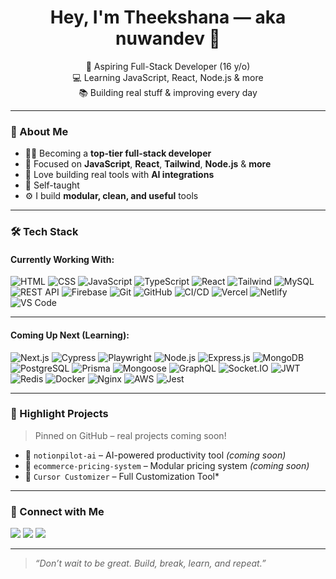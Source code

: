<!-- README.md for nuwandev -->

<h1 align="center">Hey, I'm Theekshana — aka nuwandev 👋</h1>

<p align="center">
  🚀 Aspiring Full-Stack Developer (16 y/o) <br/>
  💻 Learning JavaScript, React, Node.js & more <br/>
  📚 Building real stuff & improving every day
</p>

---

### 🧠 About Me

- 👨‍💻 Becoming a **top-tier full-stack developer**
- 🧱 Focused on **JavaScript**, **React**, **Tailwind**, **Node.js** & **more**
- 🤖 Love building real tools with **AI integrations**
- 🌱 Self-taught
- ⚙️ I build **modular, clean, and useful** tools

---

### 🛠️ Tech Stack

#### Currently Working With:
![HTML](https://img.shields.io/badge/-HTML5-E34F26?logo=html5&logoColor=fff&style=flat)
![CSS](https://img.shields.io/badge/-CSS3-1572B6?logo=css3&logoColor=fff&style=flat)
![JavaScript](https://img.shields.io/badge/-JavaScript-F7DF1E?logo=javascript&logoColor=000&style=flat)
![TypeScript](https://img.shields.io/badge/-TypeScript-3178C6?logo=typescript&logoColor=fff&style=flat)
![React](https://img.shields.io/badge/-React-61DAFB?logo=react&logoColor=000&style=flat)
![Tailwind](https://img.shields.io/badge/-TailwindCSS-06B6D4?logo=tailwindcss&logoColor=fff&style=flat)
![MySQL](https://img.shields.io/badge/-MySQL-4479A1?logo=mysql&logoColor=fff&style=flat)
![REST API](https://img.shields.io/badge/-REST%20API-005571?logo=swagger&logoColor=fff&style=flat)
![Firebase](https://img.shields.io/badge/-Firebase-FFCA28?logo=firebase&logoColor=fff&style=flat)
![Git](https://img.shields.io/badge/-Git-F05032?logo=git&logoColor=fff&style=flat)
![GitHub](https://img.shields.io/badge/-GitHub-100000?logo=github&logoColor=fff&style=flat)
![CI/CD](https://img.shields.io/badge/-CI/CD-0A0A0A?logo=githubactions&logoColor=fff&style=flat)
![Vercel](https://img.shields.io/badge/-Vercel-000000?logo=vercel&logoColor=fff&style=flat)
![Netlify](https://img.shields.io/badge/-Netlify-00C7B7?logo=netlify&logoColor=fff&style=flat)
![VS Code](https://img.shields.io/badge/-VS%20Code-007ACC?logo=visual-studio-code&logoColor=fff&style=flat)


---

#### Coming Up Next (Learning):

![Next.js](https://img.shields.io/badge/-Next.js-000000?logo=next.js&logoColor=fff&style=flat)
![Cypress](https://img.shields.io/badge/-Cypress-17202C?logo=cypress&logoColor=fff&style=flat)
![Playwright](https://img.shields.io/badge/-Playwright-2D2D2D?logo=playwright&logoColor=green&style=flat)
![Node.js](https://img.shields.io/badge/-Node.js-339933?logo=node.js&logoColor=fff&style=flat)
![Express.js](https://img.shields.io/badge/-Express.js-000000?logo=express&logoColor=fff&style=flat)
![MongoDB](https://img.shields.io/badge/-MongoDB-47A248?logo=mongodb&logoColor=fff&style=flat)
![PostgreSQL](https://img.shields.io/badge/-PostgreSQL-336791?logo=postgresql&logoColor=fff&style=flat)
![Prisma](https://img.shields.io/badge/-Prisma-2D3748?logo=prisma&logoColor=fff&style=flat)
![Mongoose](https://img.shields.io/badge/-Mongoose-880000?logo=mongoose&logoColor=fff&style=flat)
![GraphQL](https://img.shields.io/badge/-GraphQL-E10098?logo=graphql&logoColor=fff&style=flat)
![Socket.IO](https://img.shields.io/badge/-Socket.IO-010101?logo=socket.io&logoColor=fff&style=flat)
![JWT](https://img.shields.io/badge/-JWT-000000?logo=jsonwebtokens&logoColor=fff&style=flat)
![Redis](https://img.shields.io/badge/-Redis-DC382D?logo=redis&logoColor=fff&style=flat)
![Docker](https://img.shields.io/badge/-Docker-2496ED?logo=docker&logoColor=fff&style=flat)
![Nginx](https://img.shields.io/badge/-Nginx-009639?logo=nginx&logoColor=fff&style=flat)
![AWS](https://img.shields.io/badge/-AWS-FF9900?logo=amazonaws&logoColor=fff&style=flat)
![Jest](https://img.shields.io/badge/-Jest-C21325?logo=jest&logoColor=fff&style=flat)

---

### 📌 Highlight Projects

> Pinned on GitHub – real projects coming soon!

- 🔧 `notionpilot-ai` – AI-powered productivity tool *(coming soon)*
- 💸 `ecommerce-pricing-system` – Modular pricing system *(coming soon)*
- 💸 `Cursor Customizer` – Full Customization Tool*

---

### 🔗 Connect with Me

<p>
  <a href="https://github.com/nuwandev" target="_blank"><img src="https://img.shields.io/badge/GitHub-100000?style=flat&logo=github&logoColor=white"/></a>
  <a href="https://www.linkedin.com/in/nuwandev" target="_blank"><img src="https://img.shields.io/badge/LinkedIn-0077B5?style=flat&logo=linkedin&logoColor=white"/></a>
  <a href="https://wa.link/zpzths" target="_blank"><img src="https://img.shields.io/badge/WhatsApp-25D366?style=flat&logo=whatsapp&logoColor=white"/></a>
</p>

---

> *“Don’t wait to be great. Build, break, learn, and repeat.”*
